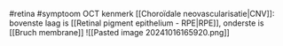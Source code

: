 #retina #symptoom 
OCT kenmerk [[Choroïdale neovascularisatie|CNV]]: bovenste laag is [[Retinal pigment epithelium - RPE|RPE]], onderste is [[Bruch membrane]] 
![[Pasted image 20241016165920.png]]